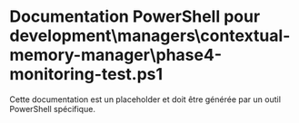 # Documentation PowerShell pour development\managers\contextual-memory-manager\phase4-monitoring-test.ps1

Cette documentation est un placeholder et doit être générée par un outil PowerShell spécifique.
